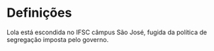 # Definições

Lola está escondida no IFSC câmpus São José, fugida da política de segregação imposta pelo governo.
